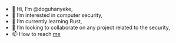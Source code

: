 - 👋 Hi, I’m @doguhanyeke,
- 👀 I’m interested in computer security,
- 🌱 I’m currently learning Rust,
- 💞️ I’m looking to collaborate on any project related to the security,
- 📫 How to reach [me](https://doguhanyeke.github.io)

<!---
doguhanyeke/doguhanyeke is a ✨ special ✨ repository because its `README.md` (this file) appears on your GitHub profile.
You can click the Preview link to take a look at your changes.
--->
